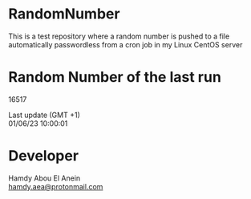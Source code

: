 # RandomNumber    
This is a test repository where a random number is pushed to a file automatically passwordless from a cron job in my Linux CentOS server    
# Random Number of the last run   
16517
      
Last update (GMT +1)    
01/06/23 10:00:01
# Developer    
Hamdy Abou El Anein   
hamdy.aea@protonmail.com
